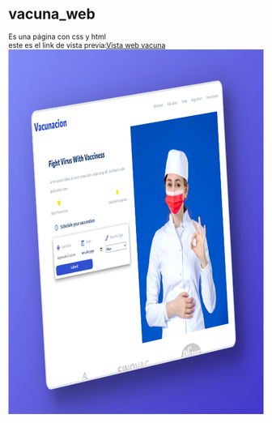 # vacuna_web
Es una página con css y html
<br>
este es el link de vista previa:<a href="vacunacionempresa.netlify.app">Vista web vacuna</a>
<br>
<img src="https://github.com/miguelapol/vacuna_web/blob/main/captura_vacuna_web.png" height="720px">
